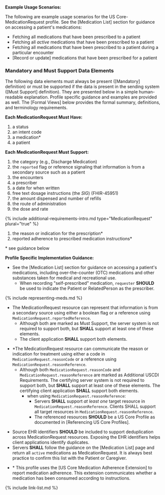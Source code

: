 
**Example Usage Scenarios:**

The following are example usage scenarios for the US Core-MedicationRequest
profile. See the [Medication List] section for guidance on accessing a patient's medications:

-   Fetching all medications that have been prescribed to a patient
-   Fetching all *active* medications that have been prescribed to a patient
-   Fetching all medications that have been prescribed to a patient during a particular encounter
-  [Record or update]  medications that have been prescribed for a patient

### Mandatory and Must Support Data Elements


The following data elements must always be present ([Mandatory] definition) or must be supported if the data is present in the sending system ([Must Support] definition). They are presented below in a simple human-readable explanation. Profile specific guidance and examples are provided as well. The [Formal Views] below provides the formal summary, definitions, and terminology requirements.  

**Each MedicationRequest Must Have:**

1. a status
1. an intent code
1. a medication*
1. a patient

**Each MedicationRequest Must Support:**

1. the category  (e.g., Discharge Medication)
2. the `reported` flag  or reference signaling that information is from a secondary source such as a patient
3. the encounters
4. a prescriber
5. a date for when written
6. <span class="bg-success" markdown="1">free text dosage instructions (the *SIG*)</span><!-- new-content --> (FHIR-45951)
7. the amount dispensed and number of refills
8. <span class="bg-success" markdown="1">the route of administration</span><!-- new-content -->
9. the dose and rate

{% include additional-requirements-intro.md type="MedicationRequest" plural="true" %}

1. the reason or indication for the prescription*
1. reported adherence to prescribed medication instructions*
 
\* see guidance below


**Profile Specific Implementation Guidance:**

* See the [Medication List] section for guidance on accessing a patient's medications, including over-the-counter (OTC) medications and other substances taken for medical and recreational use.
  * When recording "self-prescribed" medication, `requester` **SHOULD** be used to indicate the Patient or RelatedPerson as the prescriber.

{% include representing-meds.md %}

* The MedicationRequest resource can represent that information is from a secondary source using either a boolean flag or a reference using `MedicationRequest.reportedReference`.
   *  Although both are marked as Must Support, the server system is not required to support both, but **SHALL** support at least one of these elements.
   *  The client application **SHALL** support both elements.



- \*The MedicationRequest resource can communicate the reason or indication for treatment using either a code in `MedicationRequest.reasonCode` or a reference using `MedicationRequest.reasonReference`.
    - Although both `MedicationRequest.reasonCode` and `MedicationRequest.reasonReference` are marked as Additional USCDI Requirements. The certifying server system is not required to support both, but **SHALL** support at least one of these elements. The certifying client application **SHALL** support both elements.
       - when using  `MedicationRequest.reasonReference`:
         - Servers **SHALL** support *at least one* target resource in `MedicationRequest.reasonReference`. Clients SHALL support all target resources in `MedicationRequest.reasonReference`.
         - The referenced resources **SHOULD** be a US Core Profile as documented in [Referencing US Core Profiles].



* Source EHR identifiers **SHOULD** be included to support deduplication across MedicationRequest resources. Exposing the EHR identifiers helps client applications identify duplicates.
* Servers **SHALL** follow the guidance on the [Medication List] page and return all `active` medications as MedicationRequest. It is always best practice to confirm this list with the Patient or Caregiver.

- \*  This profile uses the [US Core Medication Adherence Extension] to report medication adherence. This extension communicates whether a medication has been consumed according to instructions.


{% include link-list.md %}
